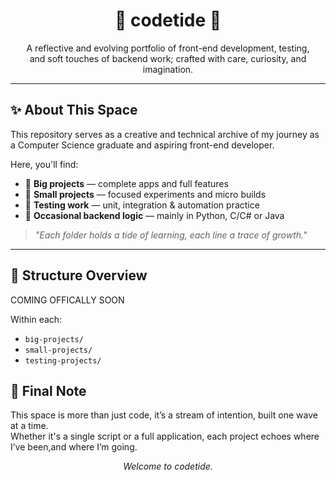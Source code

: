 <h1 align="center">🌊 codetide 🌊</h1>

<p align="center">
A reflective and evolving portfolio of front-end development, testing,<br>
and soft touches of backend work; crafted with care, curiosity, and imagination.
</p>

---

## ✨ About This Space

This repository serves as a creative and technical archive of my journey as a Computer Science graduate and aspiring front-end developer.

Here, you'll find:
- 🧩 **Big projects** — complete apps and full features
- 🎯 **Small projects** — focused experiments and micro builds
- 🧪 **Testing work** — unit, integration & automation practice
- 🌱 **Occasional backend logic** — mainly in Python, C/C# or Java

> _"Each folder holds a tide of learning, each line a trace of growth."_  

---

## 📁 Structure Overview

COMING OFFICALLY SOON 



Within each:
- `big-projects/`
- `small-projects/`
- `testing-projects/`


## 💬 Final Note

This space is more than just code, it’s a stream of intention, built one wave at a time.  
Whether it's a single script or a full application, each project echoes where I’ve been,and where I’m going.

<p align="center"><i>Welcome to codetide.</i></p>
